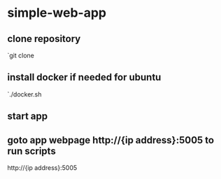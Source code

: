 # simple-web-app

## clone repository
`git clone

## install docker if needed for ubuntu
`./docker.sh

## start app 


## goto app webpage http://{ip address}:5005 to run scripts
http://{ip address}:5005

